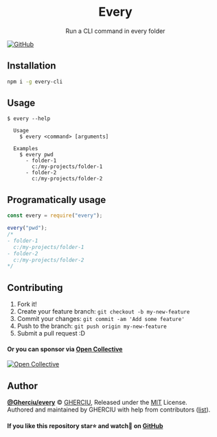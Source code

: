 <div align="center">
  <h1>Every</h1>
  <p>Run a CLI command in every folder</p>
</div>

[![GitHub](https://img.shields.io/github/license/Gherciu/every)](https://github.com/Gherciu/every/blob/master/LICENSE)

## Installation

```bash
npm i -g every-cli
```

## Usage

```
$ every --help

  Usage
    $ every <command> [arguments]

  Examples
    $ every pwd
      - folder-1
        c:/my-projects/folder-1
      - folder-2
        c:/my-projects/folder-2
```

## Programatically usage

```js
const every = require("every");

every("pwd");
/*
- folder-1
  c:/my-projects/folder-1
- folder-2
  c:/my-projects/folder-2
*/
```

## Contributing

1. Fork it!
2. Create your feature branch: `git checkout -b my-new-feature`
3. Commit your changes: `git commit -am 'Add some feature'`
4. Push to the branch: `git push origin my-new-feature`
5. Submit a pull request :D

#### Or you can sponsor via [Open Collective](https://opencollective.com/gherciu-gheorghe/)

[![Open Collective](https://opencollective.com/gherciu-gheorghe/tiers/sponsor.svg?avatarHeight=60)](https://opencollective.com/every/)

## Author

**[@Gherciu/every](https://github.com/Gherciu/every)** :copyright: [GHERCIU](https://github.com/Gherciu), Released under the [MIT](https://github.com/Gherciu/every/blob/master/LICENSE) License.<br>
Authored and maintained by GHERCIU with help from contributors ([list](https://github.com/Gherciu/every/contributors)).

#### If you like this repository star:star: and watch:eyes: on [GitHub](https://github.com/Gherciu/every)
